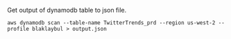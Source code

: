Get output of dynamodb table to json file.

```
aws dynamodb scan --table-name TwitterTrends_prd --region us-west-2 --profile blaklaybul > output.json
```

